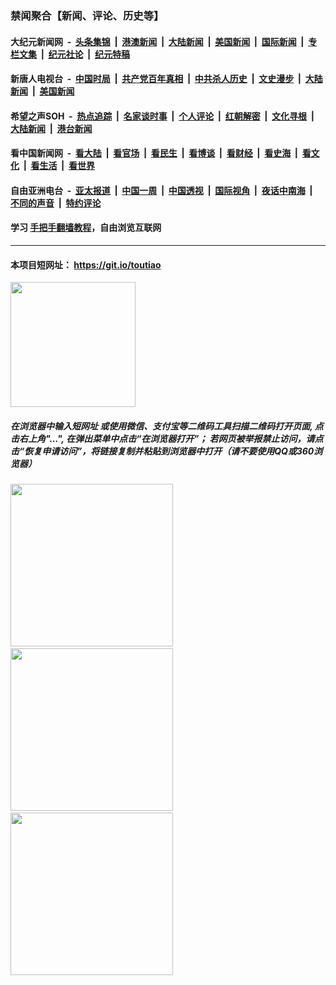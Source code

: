 ### 禁闻聚合【新闻、评论、历史等】

#### 大纪元新闻网 &nbsp;-&nbsp; [头条集锦](indexes/E头条集锦.md?t=03151531) &nbsp;|&nbsp; [港澳新闻](indexes/E港澳新闻.md?t=03151531)  &nbsp;|&nbsp; [大陆新闻](indexes/E大陆新闻.md?t=03151531) &nbsp;|&nbsp; [美国新闻](indexes/E美国新闻.md?t=03151531) &nbsp;|&nbsp; [国际新闻](indexes/E国际新闻.md?t=03151531) &nbsp;|&nbsp; [专栏文集](indexes/E专栏文集.md?t=03151531) &nbsp;|&nbsp; [纪元社论](indexes/E纪元社论.md?t=03151531) &nbsp;|&nbsp; [纪元特稿](indexes/E纪元特稿.md?t=03151531) 

#### 新唐人电视台 &nbsp;-&nbsp; [中国时局](indexes/N中国时局.md?t=03151531) &nbsp;|&nbsp; [共产党百年真相](indexes/N共产党百年真相.md?t=03151531) &nbsp;|&nbsp; [中共杀人历史](indexes/N中共杀人历史.md?t=03151531) &nbsp;|&nbsp; [文史漫步](indexes/N文史漫步.md?t=03151531) &nbsp;|&nbsp; [大陆新闻](indexes/N大陆新闻.md?t=03151531) &nbsp;|&nbsp; [美国新闻](indexes/N美国新闻.md?t=03151531)

#### 希望之声SOH &nbsp;-&nbsp; [热点追踪](indexes/H热点追踪.md?t=03151531) &nbsp;|&nbsp; [名家谈时事](indexes/H名家谈时事.md?t=03151531) &nbsp;|&nbsp; [个人评论](indexes/H个人评论.md?t=03151531)  &nbsp;|&nbsp; [红朝解密](indexes/H红朝解密.md?t=03151531) &nbsp;|&nbsp; [文化寻根](indexes/H文化寻根.md?t=03151531) &nbsp;|&nbsp; [大陆新闻](indexes/H大陆新闻.md?t=03151531) &nbsp;|&nbsp; [港台新闻](indexes/H港台新闻.md?t=03151531)

#### 看中国新闻网 &nbsp;-&nbsp; [看大陆](indexes/S看大陆.md?t=03151531) &nbsp;|&nbsp; [看官场](indexes/S看官场.md?t=03151531) &nbsp;|&nbsp; [看民生](indexes/S看民生.md?t=03151531)  &nbsp;|&nbsp; [看博谈](indexes/S看博谈.md?t=03151531) &nbsp;|&nbsp; [看财经](indexes/S看财经.md?t=03151531) &nbsp;|&nbsp; [看史海](indexes/S看史海.md?t=03151531) &nbsp;|&nbsp; [看文化](indexes/S看文化.md?t=03151531) &nbsp;|&nbsp; [看生活](indexes/S看生活.md?t=03151531) &nbsp;|&nbsp; [看世界](indexes/S看世界.md?t=03151531)

#### 自由亚洲电台 &nbsp;-&nbsp; [亚太报道](indexes/R亚太报道.md?t=03151531) &nbsp;|&nbsp; [中国一周](indexes/R中国一周.md?t=03151531) &nbsp;|&nbsp; [中国透视](indexes/R中国透视.md?t=03151531)  &nbsp;|&nbsp; [国际视角](indexes/R国际视角.md?t=03151531) &nbsp;|&nbsp; [夜话中南海](indexes/R夜话中南海.md?t=03151531) &nbsp;|&nbsp; [不同的声音](indexes/R不同的声音.md?t=03151531) &nbsp;|&nbsp; [特约评论](indexes/R特约评论.md?t=03151531)

#### 学习 [手把手翻墙教程](https://github.com/gfw-breaker/guides/wiki)，自由浏览互联网

----

#### 本项目短网址： https://git.io/toutiao
<img src="https://raw.githubusercontent.com/gfw-breaker/banned-news/master/scripts/img/qr.png" width="200px"/>  

##### 在浏览器中输入短网址 或使用微信、支付宝等二维码工具扫描二维码打开页面, 点击右上角"...", 在弹出菜单中点击“在浏览器打开”； 若网页被举报禁止访问，请点击“恢复申请访问”，将链接复制并粘贴到浏览器中打开（请不要使用QQ或360浏览器）

<img src="https://raw.githubusercontent.com/gfw-breaker/banned-news/master/scripts/img/1.png" width="260px"/> &nbsp; <img src="https://raw.githubusercontent.com/gfw-breaker/banned-news/master/scripts/img/2.png" width="260px"/> &nbsp; <img src="https://raw.githubusercontent.com/gfw-breaker/banned-news/master/scripts/img/3.png" width="260px"/>
